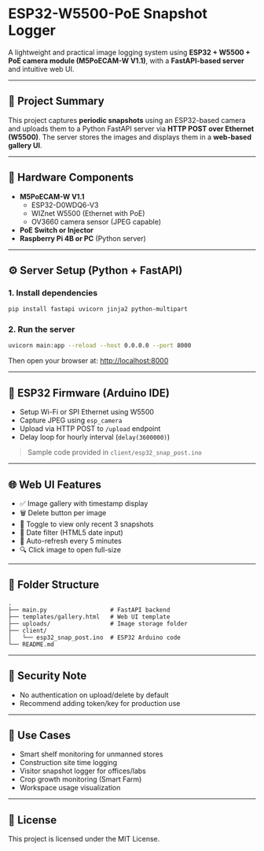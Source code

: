 # ESP32-W5500-PoE Snapshot Logger

A lightweight and practical image logging system using **ESP32 + W5500 + PoE camera module (M5PoECAM-W V1.1)**, with a **FastAPI-based server** and intuitive web UI.

---

## 📸 Project Summary

This project captures **periodic snapshots** using an ESP32-based camera and uploads them to a Python FastAPI server via **HTTP POST over Ethernet (W5500)**. The server stores the images and displays them in a **web-based gallery UI**.

---

## 🧩 Hardware Components

- **M5PoECAM-W V1.1**
  - ESP32-D0WDQ6-V3
  - WIZnet W5500 (Ethernet with PoE)
  - OV3660 camera sensor (JPEG capable)
- **PoE Switch or Injector**
- **Raspberry Pi 4B or PC** (Python server)

---

## ⚙️ Server Setup (Python + FastAPI)

### 1. Install dependencies

```bash
pip install fastapi uvicorn jinja2 python-multipart
```

### 2. Run the server

```bash
uvicorn main:app --reload --host 0.0.0.0 --port 8000
```

Then open your browser at: [http://localhost:8000](http://localhost:8000)

---

## 🧠 ESP32 Firmware (Arduino IDE)

- Setup Wi-Fi or SPI Ethernet using W5500
- Capture JPEG using `esp_camera`
- Upload via HTTP POST to `/upload` endpoint
- Delay loop for hourly interval (`delay(3600000)`)

> Sample code provided in `client/esp32_snap_post.ino`

---

## 🌐 Web UI Features

- ✅ Image gallery with timestamp display
- 🗑 Delete button per image
- 🔽 Toggle to view only recent 3 snapshots
- 📅 Date filter (HTML5 date input)
- 🔄 Auto-refresh every 5 minutes
- 🔍 Click image to open full-size

---

## 📁 Folder Structure

```
.
├── main.py                  # FastAPI backend
├── templates/gallery.html   # Web UI template
├── uploads/                 # Image storage folder
├── client/
│   └── esp32_snap_post.ino  # ESP32 Arduino code
└── README.md
```

---

## 🔐 Security Note

- No authentication on upload/delete by default
- Recommend adding token/key for production use

---

## 🧪 Use Cases

- Smart shelf monitoring for unmanned stores
- Construction site time logging
- Visitor snapshot logger for offices/labs
- Crop growth monitoring (Smart Farm)
- Workspace usage visualization

---

## 📜 License

This project is licensed under the MIT License.
